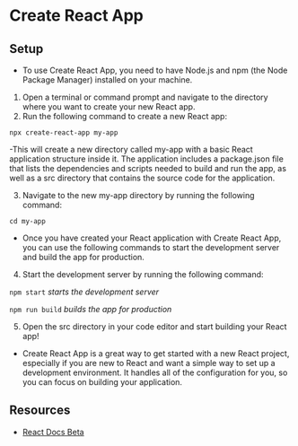# Create React App

## Setup

- To use Create React App, you need to have Node.js and npm (the Node Package Manager) installed on your machine. 

1. Open a terminal or command prompt and navigate to the directory where you want to create your new React app.
2. Run the following command to create a new React app:

``` npx create-react-app my-app ```

-This will create a new directory called my-app with a basic React application structure inside it. 
The application includes a package.json file that lists the dependencies and scripts needed to build and run the app, 
as well as a src directory that contains the source code for the application.

3. Navigate to the new my-app directory by running the following command:

``` cd my-app ```

- Once you have created your React application with Create React App, you can use the following commands 
to start the development server and build the app for production.

4. Start the development server by running the following command:

``` npm start ``` *starts the development server*

``` npm run build ``` *builds the app for production*

5. Open the src directory in your code editor and start building your React app!

- Create React App is a great way to get started with a new React project, 
especially if you are new to React and want a simple way to set up a development environment. 
It handles all of the configuration for you, so you can focus on building your application.

## Resources

- [React Docs Beta](https://beta.reactjs.org)
